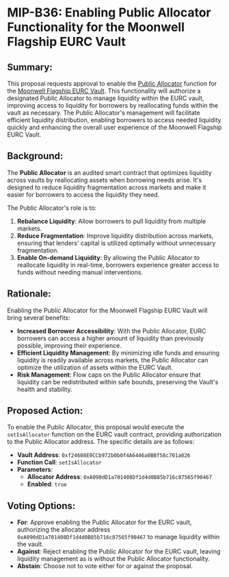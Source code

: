 # MIP-B36: Enabling Public Allocator Functionality for the Moonwell Flagship EURC Vault

## Summary:

This proposal requests approval to enable the
[Public Allocator](https://docs.morpho.org/public-allocator/concepts/) function
for the
[Moonwell Flagship EURC Vault](https://moonwell.fi/vaults/deposit/base/mweurc).
This functionality will authorize a designated Public Allocator to manage
liquidity within the EURC vault, improving access to liquidity for borrowers by
reallocating funds within the vault as necessary. The Public Allocator's
management will facilitate efficient liquidity distribution, enabling borrowers
to access needed liquidity quickly and enhancing the overall user experience of
the Moonwell Flagship EURC Vault.

## Background:

The **Public Allocator** is an audited smart contract that optimizes liquidity
across vaults by reallocating assets when borrowing needs arise. It's designed
to reduce liquidity fragmentation across markets and make it easier for
borrowers to access the liquidity they need.

The Public Allocator's role is to:

1. **Rebalance Liquidity**: Allow borrowers to pull liquidity from multiple
   markets.
2. **Reduce Fragmentation**: Improve liquidity distribution across markets,
   ensuring that lenders' capital is utilized optimally without unnecessary
   fragmentation.
3. **Enable On-demand Liquidity**: By allowing the Public Allocator to
   reallocate liquidity in real-time, borrowers experience greater access to
   funds without needing manual interventions.

## Rationale:

Enabling the Public Allocator for the Moonwell Flagship EURC Vault will bring
several benefits:

- **Increased Borrower Accessibility**: With the Public Allocator, EURC
  borrowers can access a higher amount of liquidity than previously possible,
  improving their experience.
- **Efficient Liquidity Management**: By minimizing idle funds and ensuring
  liquidity is readily available across markets, the Public Allocator can
  optimize the utilization of assets within the EURC Vault.
- **Risk Management**: Flow caps on the Public Allocator ensure that liquidity
  can be redistributed within safe bounds, preserving the Vault's health and
  stability.

## Proposed Action:

To enable the Public Allocator, this proposal would execute the `setIsAllocator`
function on the EURC vault contract, providing authorization to the Public
Allocator address. The specific details are as follows:

- **Vault Address**: `0xf24608E0CCb972b0b0f4A6446a0BBf58c701a026`
- **Function Call**: `setIsAllocator`
- **Parameters**:
  - **Allocator Address**: `0xA090dD1a701408Df1d4d0B85b716c87565f90467`
  - **Enabled**: `true`

## Voting Options:

- **For**: Approve enabling the Public Allocator for the EURC vault, authorizing
  the allocator address `0xA090dD1a701408Df1d4d0B85b716c87565f90467` to manage
  liquidity within the vault.
- **Against**: Reject enabling the Public Allocator for the EURC vault, leaving
  liquidity management as is without the Public Allocator functionality.
- **Abstain**: Choose not to vote either for or against the proposal.
